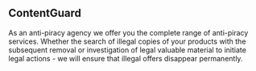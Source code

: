 ## ContentGuard
As an anti-piracy agency we offer you the complete range of anti-piracy services. Whether the search of illegal copies of your products with the subsequent removal or investigation of legal valuable material to initiate legal actions - we will ensure that illegal offers disappear permanently.
